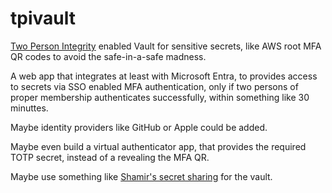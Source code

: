 # tpivault
[Two Person Integrity](https://en.m.wikipedia.org/wiki/Two-person_rule) enabled Vault for sensitive secrets, like AWS root MFA QR codes to avoid the safe-in-a-safe madness.

A web app that integrates at least with Microsoft Entra, to provides access to secrets via SSO enabled MFA authentication, only if two persons of proper membership authenticates successfully, within something like 30 minuttes.

Maybe identity providers like GitHub or Apple could be added.

Maybe even build a virtual authenticator app, that provides the required TOTP secret, instead of a revealing the MFA QR.

Maybe use something like [Shamir's secret sharing](https://en.m.wikipedia.org/wiki/Shamir%27s_secret_sharing) for the vault.
